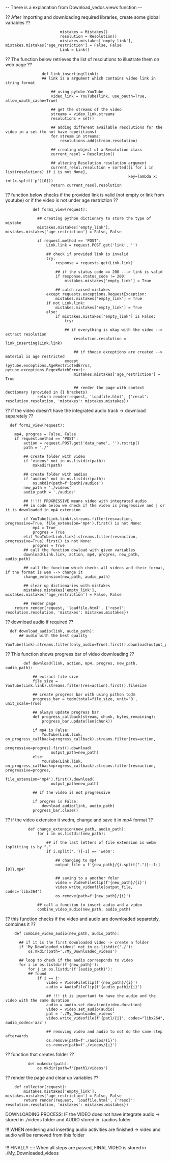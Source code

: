-- There is a explanation from Download_vedos.views function --

?? After importing and downloading required libraries, create some global variables ??

                            mistakes = Mistakes()
                            resolution = Resolution()
                            mistakes.mistakes['empty_link'], mistakes.mistakes['age_restriction'] = False, False
                            Link = Link()

?? The function below retrieves the list of resolutions to illustrate them on web page ??


                    def link_inserting(link):
                    ## link is a argument which contains video link in string format
                    
                        ## using pytube.YouTube
                        video_link = YouTube(link, use_oauth=True, allow_oauth_cache=True)
                        
                        ## get the streams of the video
                        streams = video_link.streams
                        resolutions = set()
                        
                        ## adding different available resolutions for the video in a set (to not have repetitions)
                        for stream in streams:
                            resolutions.add(stream.resolution)
                            
                        ## creating object of a Resolution class
                        current_resol = Resolution()
                        
                        ## altering Resolution.resolution argument
                        current_resol.resolution = sorted([i for i in list(resolutions) if i is not None],
                                                          key=lambda x: int(x.split('p')[0]))
                        return current_resol.resolution


?? function below checks if the provided link is valid (not empty or link from youtube) or if the video is not under age restriction ??

                def form1_view(request):

                  ## creating python dictionary to store the type of mistake
                  mistakes.mistakes['empty_link'], mistakes.mistakes['age_restriction'] = False, False
                  
                  if request.method == 'POST':
                      Link.link = request.POST.get('link', '')
                      
                      ## check if provided link is invalid
                      try:
                          response = requests.get(Link.link)
                          
                          ## if the status code == 200 ---> link is valid
                          if response.status_code != 200:
                              mistakes.mistakes['empty_link'] = True
                              
                          ## catch raised mistakes
                      except requests.exceptions.RequestException:
                          mistakes.mistakes['empty_link'] = True
                      if not Link.link:
                          mistakes.mistakes['empty_link'] = True
                      else:
                          if mistakes.mistakes['empty_link'] is False:
                              try:
                              
                              ## if everything is okay with the video --> extract resolution
                                  resolution.resolution = link_inserting(Link.link)
                                  
                                  ## if thoose exceptions are created --> material is age restricted
                              except (pytube.exceptions.AgeRestrictedError, pytube.exceptions.RegexMatchError):
                                  mistakes.mistakes['age_restriction'] = True
                                  
                                  ## render the page with context dectionary (provided in {} brackets)
                  return render(request, 'loadfile.html', {'resol': resolution.resolution, 'mistakes': mistakes.mistakes})

?? if the video doesn't have the integrated audio track -> download separetely ??

      def form2_view(request):

        mp4, progres = False, False
        if request.method == 'POST':
            action = request.POST.get('data_name', '').rstrip()
            path = './'
            
            ## create folder with video
            if 'videos' not in os.listdir(path):
                makedir(path)
                
            ## create folder with audios
            if 'audios' not in os.listdir(path):
                os.mkdir(path=f'{path}/audios')
            new_path = './videos'
            audio_path = './audios'
            
            ## !!!!! PROGRESSIVE means video with integrated audio
            ## in code below we check if the video is progressive and | or it is downloaded in mp4 extension
            
            if YouTube(Link.link).streams.filter(res=action, progressive=True, file_extension='mp4').first() is not None:
                mp4 = True
                progres = True
            elif YouTube(Link.link).streams.filter(res=action, progressive=True).first() is not None:
                progres = True
            ## call the function dowload with given variables
            download(Link.link, action, mp4, progres, new_path, audio_path)
            
            ## call the function which checks all videos and their format, if the format is wem --> change it
            change_extension(new_path, audio_path)
    
            ## clear up dictionaries with mistakes
            mistakes.mistakes['empty_link'], mistakes.mistakes['age_restriction'] = False, False
    
            ## render page
        return render(request, 'loadfile.html', {'resol': resolution.resolution, 'mistakes': mistakes.mistakes})

?? download audio if required ??

      def download_audio(link, audio_path):
          ## audio with the best quality
          YouTube(link).streams.filter(only_audio=True).first().download(output_path=audio_path)

?? This function shows progress bar of video downloading ??

            def download(link, action, mp4, progres, new_path, audio_path):
            
                ## extract file size
                file_size = YouTube(Link.link).streams.filter(res=action).first().filesize
                
                ## create progress bar with using pithon tqdm
                progress_bar = tqdm(total=file_size, unit='B', unit_scale=True)
            
                ## always update progress bar
                def progress_callback(stream, chunk, bytes_remaining):
                    progress_bar.update(len(chunk))
            
                if mp4 is False:
                    YouTube(Link.link, on_progress_callback=progress_callback).streams.filter(res=action,
                                                                                              progressive=progres).first().download(
                        output_path=new_path)
                else:
                    YouTube(Link.link, on_progress_callback=progress_callback).streams.filter(res=action, progressive=progres,
                                                                                              file_extension='mp4').first().download(
                        output_path=new_path)
            
                ## if the video is not progressive
                
                if progres is False:
                    download_audio(link, audio_path)
                progress_bar.close()

?? if the video extension it wedm, change and save it in mp4 format ??

              def change_extension(new_path, audio_path):
                  for i in os.listdir(new_path):
                  
                      ## if the last letters of file extension is webm (splitting is by "."
                      if i.split('.')[-1] == 'webm':
                      
                          ## changing to mp4
                          output_file = f'{new_path}/{i.split(".")[:-1:][0]}.mp4'
                          
                          ## saving to a another foler
                          video = VideoFileClip(f'{new_path}/{i}')
                          video.write_videofile(output_file, codec='libx264')
                          os.remove(path=f'{new_path}/{i}')
                          
                  ## call a function to insert audio and a video
                  combine_video_audio(new_path, audio_path)

?? this function checks if the video and audio are downloaded separetely, combines it ??

        def combine_video_audio(new_path, audio_path):
      
          ## if it is the first downloaded video -> create a folder
          if 'My_Downloaded_videos' not in os.listdir('./'):
              os.mkdir(path='./My_Downloaded_videos')
              
          ## loop to check if the audio corresponds to video
          for i in os.listdir(f'{new_path}'):
              for j in os.listdir(f'{audio_path}'):
              ## found
                  if i == j:
                      video = VideoFileClip(f'{new_path}/{i}')
                      audio = AudioFileClip(f'{audio_path}/{i}')
                      
                      ## !!! it is important to have the audio and the video with the same duration
                      audio = audio.set_duration(video.duration)
                      video = video.set_audio(audio)
                      pat = './My_Downloaded_videos'
                      video.write_videofile(f'{pat}/{i}', codec="libx264", audio_codec='aac')
                      
                      ## removing video and audio to not do the same step afterwards
                      os.remove(path=f'./audios/{i}')
                      os.remove(path=f'./videos/{i}')

?? function that creates folder ??

              def makedir(path):
                  os.mkdir(path=f'{path}/videos')


?? render the page and clear up variables ??

        def collector(request):
            mistakes.mistakes['empty_link'], mistakes.mistakes['age_restriction'] = False, False
            return render(request, 'loadfile.html', {'resol': resolution.resolution, 'mistakes': mistakes.mistakes})




DOWNLOADING PROCESS: 
IF the VIDEO does not have integrate audio -> stored in ./videos folder   and AUDIO stored in ./audios folder

!!! WHEN rendering and inserting audio activities are finished  -> video and audio will be removed from this folder

#####
!!! FINALLY :::: When all steps are passed, FINAL VIDEO is stored in ./My_Downloaded_videos
#####
